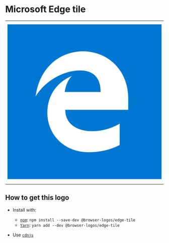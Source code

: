 # Microsoft Edge tile

<table>
    <tbody>
        <tr>
            <td height="512px" width="512px">
                <a href="./"><img width="500px" src="edge-tile_512x512.png" alt="Microsoft Edge browser tile logo"></a>
            </td>
        <tr>
    </tbody>
</table>


## How to get this logo

* Install with:

  * [`npm`](https://www.npmjs.com/): `npm install --save-dev @browser-logos/edge-tile`
  * [`Yarn`](https://yarnpkg.com/): `yarn add --dev @browser-logos/edge-tile`

* Use [`cdnjs`](https://cdnjs.com/libraries/browser-logos)
